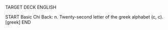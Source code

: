 TARGET DECK
ENGLISH

START
Basic
Chi
Back: n. Twenty-second letter of the greek alphabet (c, c). [greek]
END

